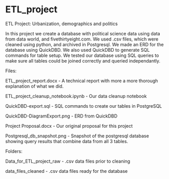 # ETL_project
ETL Project: Urbanization, demographics and politics

In this project we create a database with political science data using data from data world, and fivethirtyeight.com. We used .csv files, which were cleaned 
using python, and archived in Postgresql. We made an ERD for the database using QuickDBD. We also used QuickDBD to generate SQL commands for table setup. We tested our 
database using SQL queries to make sure all tables could be joined correctly and queried independantly. 

Files:

ETL_project_report.docx - A technical report with more a more thorough explanation of what we did. 

ETL_project_cleanup_notebook.ipynb - Our data cleanup notebook

QuickDBD-export.sql - SQL commands to create our tables in PostgreSQL

QuickDBD-DiagramExport.png - ERD from QuickDBD

Project Proposal.docx - Our original proposal for this project

Postgresql_db_snapshot.png  - Snapshot of the postgresql database showing query results that combine data from all 3 tables.

Folders:

Data_for_ETL_project_raw - .csv data files prior to cleaning

data_files_cleaned - .csv data files ready for the database
